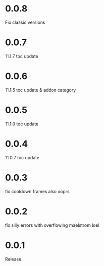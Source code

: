 # 0.0.8

Fix classic versions

# 0.0.7

11.1.7 toc update

# 0.0.6

11.1.5 toc update & addon category

# 0.0.5

11.1.0 toc update

# 0.0.4

11.0.7 toc update

# 0.0.3

fix cooldown frames also ooprs

# 0.0.2

fix silly errors with overflowing maelstrom loel

# 0.0.1

Release
